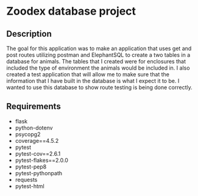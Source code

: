 # Zoodex database project

## Description

The goal for this application was to make an application that uses get and post routes utilizing postman and ElephantSQL to create a two tables in a database for animals.  The tables that I created were for enclosures that included the type of environment the animals would be included in.  I also created a test application that will allow me to make sure that the information that I have built in the database is what I expect it to be.  I wanted to use this database to show route testing is being done correctly.

## Requirements

- flask
- python-dotenv
- psycopg2
- coverage==4.5.2
- pytest
- pytest-cov==2.6.1
- pytest-flakes==2.0.0
- pytest-pep8
- pytest-pythonpath
- requests
- pytest-html
